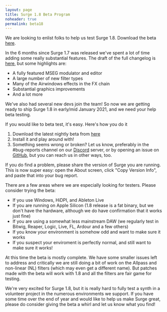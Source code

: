 ```yaml
---
layout: page
title: Surge 1.8 Beta Program
noheader: true
permalink: beta18
---
```


We are looking to enlist folks to help us test Surge 1.8. Download the beta
<a href="/nightly">here</a>.

In the 6 months since Surge 1.7 was released we've spent a lot of time adding
some really substantial features. The draft of the full changelog is [here](/nightlychangelog), but
some highlights are:

- A fully featured MSEG modulator and editor
- A large number of new filter types
- Many of the Airwindows effects in the FX chain
- Substantial graphics improvements
- And a lot more

We've also had several new devs join the team! So now we are getting ready
to ship Surge 1.8 in early/mid January 2021, and we need your help beta testing.

If you would like to beta test, it's easy. Here's how you do it

1. Download the latest nightly beta from <a href="/nightly">here</a>
2. Install it and play around with!
3. Something seems wrong or broken? Let us know, preferably in the #bug-reports 
   channel on our <a href="https://discord.gg/aFQDdMV">Discord</a> server, or by opening an issue on <a href="https://github.com/surge-synthesizer/surge/issues">GitHub</a>, but you can reach us in other ways, too.

If you do find a problem, please share the version of Surge you are running. This
is now super easy: open the About screen, click "Copy Version Info", and paste that
into your bug report.

There are a few areas where we are especially looking for testers. Please consider trying the beta:
- If you use Windows, HiDPI, and Ableton Live
- If you are running on Apple Silicon (1.8 release is a fat binary, but we don't have the hardware,
  although we do have confirmation that it works just fine)
- If you are using a somewhat less mainstream DAW (we regularly test in Bitwig, Reaper, Logic, Live,
  FL, Ardour and a few others)
- If you know your environment is somehow odd and want to make sure it works
- If you suspect your enviroment is perfectly normal, and still want to make sure it works!

At this time the beta is mostly complete. We have some smaller issues left to address
and critically we are still doing a bit of work on the Allpass and non-linear (NL) filters (which
may even get a different name). But patches made with the beta will work with 1.8 and
all the filters are fair game for testing.

We're very excited for Surge 1.8, but it is really hard to fully test a synth in a volunteer
project in the numerous environments we support. If you have some time over the end of year
and would like to help us make Surge great, please do consider giving the beta a whirl and let 
us know what you find!

